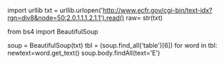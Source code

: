 import urllib
txt = urllib.urlopen('http://www.ecfr.gov/cgi-bin/text-idx?rgn=div8&node=50:2.0.1.1.1.2.1.1').read()
raw= str(txt)

from bs4 import BeautifulSoup

soup = BeautifulSoup(txt)
tbl = (soup.find_all('table')[6])
for word in tbl:
    newtext=word.get_text()
soup.body.findAll(text='E')
    
    




